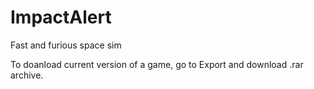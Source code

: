 # ImpactAlert
Fast and furious space sim

To doanload current version of a game, go to Export and download .rar archive.
